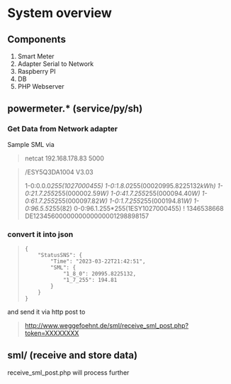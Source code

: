 # System overview

## Components

1. Smart Meter
2. Adapter Serial to Network
3. Raspberry PI
4. DB
5. PHP Webserver
 

## powermeter.* (service/py/sh)

### Get Data from Network adapter

Sample SML via

> netcat 192.168.178.83 5000


> /ESY5Q3DA1004 V3.03
> 
> 1-0:0.0.0*255(1027000455)
> 1-0:1.8.0*255(00020995.8225132*kWh)
> 1-0:21.7.255*255(000002.59*W)
> 1-0:41.7.255*255(000094.40*W)
> 1-0:61.7.255*255(000097.82*W)
> 1-0:1.7.255*255(000194.81*W)
> 1-0:96.5.5*255(82)
> 0-0:96.1.255*255(1ESY1027000455)
> !
> 1346538668
> DE1234560000000000000001298898157


### convert it into json

>     {
>         "StatusSNS": {
>             "Time": "2023-03-22T21:42:51",
>             "SML": {
>                 "1_8_0": 20995.8225132,
>                 "1_7_255": 194.81
>             }
>         }
>     }

and send it via http post to

> http://www.weggefoehnt.de/sml/receive_sml_post.php?token=XXXXXXXX

## sml/ (receive and store data)

receive_sml_post.php will process further